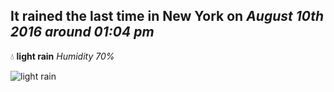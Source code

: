 ## It rained the last time in New York on *August 10th 2016 around 01:04 pm*
💧  **light rain** *Humidity 70%*

![light rain](http://openweathermap.org/img/w/10d.png)
